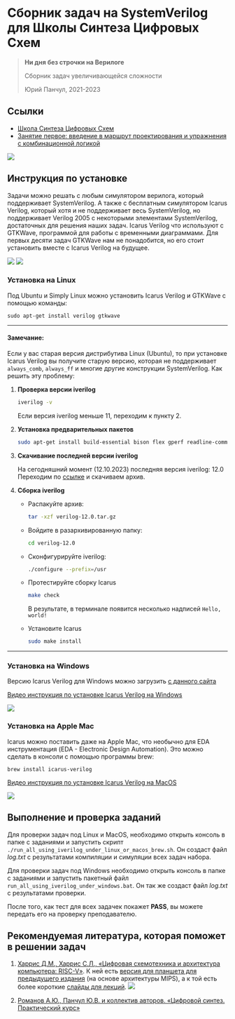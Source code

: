 # Сборник задач на SystemVerilog для Школы Синтеза Цифровых Схем

> **Ни дня без строчки на Верилоге**
>
> Сборник задач увеличивающейся сложности
>
> Юрий Панчул, 2021-2023


## Ссылки

* [Школа Синтеза Цифровых Схем](https://engineer.yadro.com/chip-design-school/)
* [Занятие первое: введение в маршрут проектирования и упражнения с комбинационной логикой](https://youtu.be/DFcvEO-gP0c)

<!-- Some markdown video embedding tricks from https://stackoverflow.com/questions/4279611/how-to-embed-a-video-into-github-readme-md -->

[![](https://img.youtube.com/vi/DFcvEO-gP0c/hqdefault.jpg)](https://youtu.be/DFcvEO-gP0c)


## Инструкция по установке

Задачи можно решать с любым симулятором верилога, который поддерживает SystemVerilog. А также c бесплатным симулятором Icarus Verilog, который хотя и не поддерживает весь SystemVerilog, но поддерживает Verilog 2005 с некоторыми элементами SystemVerilog, достаточных для решения наших задач. Icarus Verilog что используют с GTKWave, программой для работы с временными диаграммами. Для первых десяти задач GTKWave нам не понадобится, но его стоит установить вместе с Icarus Verilog на будущее.

<p><img src="https://habrastorage.org/r/w1560/getpro/habr/upload_files/5c1/69d/934/5c169d9349c4352399b6cd962cdaa645.png">
<img src="https://habrastorage.org/r/w1560/getpro/habr/upload_files/219/8b5/8d9/2198b58d9b1daa7345c07d2770ca2763.png">
</p>

### Установка на Linux

Под Ubuntu и Simply Linux можно установить Icarus Verilog и GTKWave с помощью команды:

`sudo apt-get install verilog gtkwave`

---
#### Замечание:

Если у вас старая версия дистрибутива Linux (Ubuntu), то при установке Icarus
Verilog вы получите старую версию, которая не поддерживает `always_comb`,
`always_ff` и многие другие конструкции SystemVerilog. Как решить эту проблему:
1. **Проверка версии iverilog**
    ```bash
    iverilog -v
    ```

    Если версия iverilog меньше 11, переходим к пункту 2.

2. **Установка предварительных пакетов**
    ```bash
    sudo apt-get install build-essential bison flex gperf readline-common libncurses5-dev nmon autoconf
    ```

3. **Скачивание последней версии iverilog**

   На сегодняшний момент (12.10.2023) последняя версия iverilog: 12.0
   Переходим по [ссылке](https://sourceforge.net/projects/iverilog/files/iverilog/12.0/) и скачиваем архив.

4. **Сборка iverilog**
    - Распакуйте архив:
        ```bash
        tar -xzf verilog-12.0.tar.gz
        ```

    - Войдите в разархивированную папку:
        ```bash
        cd verilog-12.0
        ```

    - Сконфигурируйте iverilog:
        ```bash
        ./configure --prefix=/usr
        ```

    - Протестируйте сборку Icarus
        ```bash
        make check
        ```
        В результате, в терминале появится несколько надписей `Hello, world!`

    - Установите Icarus
        ```bash
        sudo make install
        ```
---

### Установка на Windows

Версию Icarus Verilog для Windows можно загрузить [с данного сайта](https://bleyer.org/icarus/)

[Видео инструкция по установке Icarus Verilog на Windows](https://youtu.be/5Kync4z5VOw)


[![](https://img.youtube.com/vi/5Kync4z5VOw/hqdefault.jpg)](https://www.youtube.com/watch?v=5Kync4z5VOw)

### Установка на Apple Mac

Icarus можно поставить даже на Apple Mac, что необычно для EDA инструментация (EDA - Electronic Design Automation). Это можно сделать в консоли с помощью программы brew:

`brew install icarus-verilog`

[Видео инструкция по установке Icarus Verilog на MacOS](https://youtu.be/jUYkYoYr8hs)


[![](https://img.youtube.com/vi/jUYkYoYr8hs/hqdefault.jpg)](https://www.youtube.com/watch?v=jUYkYoYr8hs)


## Выполнение и проверка заданий

Для проверки задач под Linux и MacOS, необходимо открыть консоль в папке с заданиями и запустить скрипт `./run_all_using_iverilog_under_linux_or_macos_brew.sh`. Он создаст файл _log.txt_ с результатами компиляции и симуляции всех задач набора.

Для проверки задач под Windows необходимо открыть консоль в папке с заданиями и запустить пакетный файл `run_all_using_iverilog_under_windows.bat`. Он так же создаст файл _log.txt_ с результатами проверки.

После того, как тест для всех задачек покажет **PASS**, вы можете передать его на проверку преподавателю.

## Рекомендуемая литература, которая поможет в решении задач

<!-- Особенность формата Markdown что списки нумеруются автоматически, поэтому для форматирования "как список" используют последовательность "1." -->

1. [Харрис Д.М., Харрис С.Л., «Цифровая схемотехника и архитектура компьютера: RISC-V»](https://dmkpress.com/catalog/electronics/circuit_design/978-5-97060-961-3). К ней есть [версия для планшета для предыдущего издания](https://silicon-russia.com/public_materials/2018_01_15_latest_harris_harris_ru_barabanov_version/digital_design_rus-25.10.2017.pdf) (на основе архитектуры MIPS), а к той есть более короткие [слайды для лекций](http://www.silicon-russia.com/public_materials/2016_09_01_harris_and_harris_slides/DDCA2e_LectureSlides_Ru_20160901.zip).
![](https://habrastorage.org/r/w1560/getpro/habr/upload_files/26c/817/9c3/26c8179c34c52fa937cd2200f789c3d0.png)

1. [Романов А.Ю., Панчул Ю.В. и коллектив авторов. «Цифровой синтез. Практический курс»](https://dmkpress.com/catalog/electronics/circuit_design/978-5-97060-850-0/)
